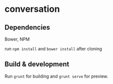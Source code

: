 # conversation

## Dependencies

Bower, NPM

run `npm install` and  `bower install`  after cloning


## Build & development

Run `grunt` for building and `grunt serve` for preview.

